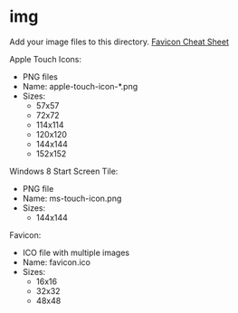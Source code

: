 # img
Add your image files to this directory.
[Favicon Cheat Sheet](https://github.com/audreyr/favicon-cheat-sheet)

Apple Touch Icons:
  * PNG files
  * Name: apple-touch-icon-*.png
  * Sizes:
    * 57x57
    * 72x72
    * 114x114
    * 120x120
    * 144x144
    * 152x152

Windows 8 Start Screen Tile:
  * PNG file
  * Name: ms-touch-icon.png
  * Sizes:
    * 144x144

Favicon:
  * ICO file with multiple images
  * Name: favicon.ico
  * Sizes:
    * 16x16
    * 32x32
    * 48x48
